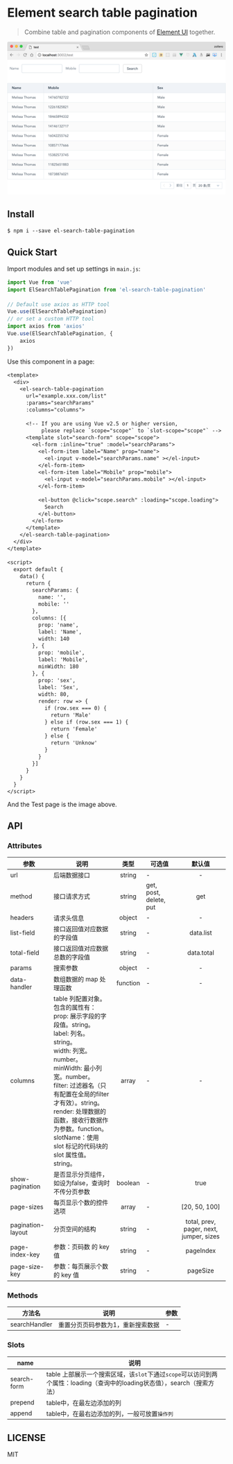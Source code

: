 # Element search table pagination

> Combine table and pagination components of [Element UI](https://github.com/ElemeFE/element) together.

![Screen shot](./screenshot/el-search-table-pagination.png)

## Install

```
$ npm i --save el-search-table-pagination
```

## Quick Start

Import modules and set up settings in `main.js`:

```js
import Vue from 'vue'
import ElSearchTablePagination from 'el-search-table-pagination'

// Default use axios as HTTP tool
Vue.use(ElSearchTablePagination)
// or set a custom HTTP tool
import axios from 'axios'
Vue.use(ElSearchTablePagination, {
    axios
})
```


Use this component in a page:

```vue
<template>
  <div>
    <el-search-table-pagination
      url="example.xxx.com/list"
      :params="searchParams"
      :columns="columns">
            
      <!-- If you are using Vue v2.5 or higher version, 
           please replace `scope="scope"` to `slot-scope="scope"` -->
      <template slot="search-form" scope="scope">
        <el-form :inline="true" :model="searchParams">
          <el-form-item label="Name" prop="name">
            <el-input v-model="searchParams.name" ></el-input>
          </el-form-item>
          <el-form-item label="Mobile" prop="mobile">
            <el-input v-model="searchParams.mobile" ></el-input>
          </el-form-item>

          <el-button @click="scope.search" :loading="scope.loading">
            Search
          </el-button>
        </el-form>
      </template>
    </el-search-table-pagination>
  </div>
</template>

<script>
  export default {
    data() {
      return {
        searchParams: {
          name: '',
          mobile: ''
        },
        columns: [{
          prop: 'name',
          label: 'Name',
          width: 140
        }, {
          prop: 'mobile',
          label: 'Mobile',
          minWidth: 180
        }, {
          prop: 'sex',
          label: 'Sex',
          width: 80,
          render: row => {
            if (row.sex === 0) {
              return 'Male'
            } else if (row.sex === 1) {
              return 'Female'
            } else {
              return 'Unknow'
            }
          }
        }]
      }
    }
  }
</script>
```


And the Test page is the image above.

## API

### Attributes

| 参数 | 说明 | 类型 | 可选值 | 默认值 |
| --- |------|:----:|-----|:-----:|
| url | 后端数据接口 | string | - | - |
| method| 接口请求方式 | string | get, post, delete, put | get |
| headers | 请求头信息 | object | - | - |
| list-field | 接口返回值对应数据的字段值 | string | - | data.list |
| total-field | 接口返回值对应数据总数的字段值 | string | - | data.total |
| params | 搜索参数 | object | - | - |
| data-handler | 数组数据的 map 处理函数 | function | - | - |
| columns | table 列配置对象。<br/>包含的属性有： <br/>prop: 展示字段的字段值。string。<br/>label: 列名。string。<br/>width: 列宽。number。<br/>minWidth: 最小列宽。number。<br/>filter: 过滤器名（只有配置在全局的filter才有效）。string。<br/>render: 处理数据的函数，接收行数据作为参数。function。<br/>slotName：使用 slot 标记的代码块的 slot 属性值。string。| array | - | - |
| show-pagination | 是否显示分页组件，如设为false，查询时不传分页参数 | boolean | - | true |
| page-sizes | 每页显示个数的控件选项 | array | - | [20, 50, 100] |
| pagination-layout | 分页空间的结构 | string | - | total, prev, pager, next, jumper, sizes |
| page-index-key | 参数：页码数 的 key 值 | string | - | pageIndex |
| page-size-key | 参数：每页展示个数 的 key 值 | string | - | pageSize |

### Methods

| 方法名 | 说明 | 参数 |
| ----- |-----|-----|
| searchHandler | 重置分页页码参数为1，重新搜索数据 | - |

### Slots

| name | 说明 |
| ---- |-----|
| search-form | table 上部展示一个搜索区域，该`slot`下通过`scope`可以访问到两个属性：loading（查询中的loading状态值），search（搜索方法）|
| prepend | table中，在最左边添加的列 |
| append | table中，在最右边添加的列，一般可放置`操作列` |

## LICENSE

MIT
